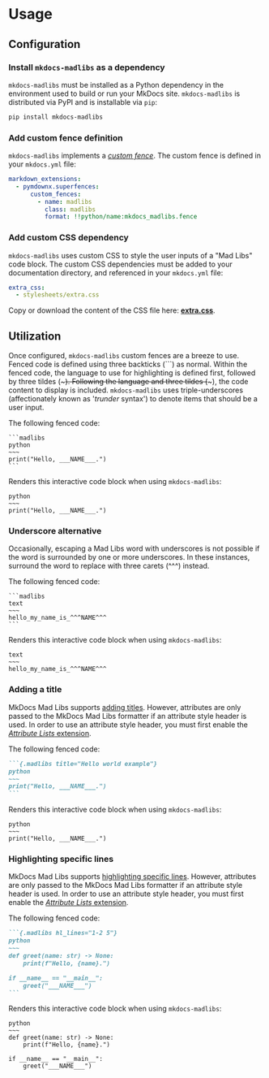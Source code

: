 # Usage

## Configuration

### Install `mkdocs-madlibs` as a dependency

`mkdocs-madlibs` must be installed as a Python dependency in the environment used to build or run your MkDocs site.
`mkdocs-madlibs` is distributed via PyPI and is installable via `pip`:

```bash
pip install mkdocs-madlibs
```

### Add custom fence definition

`mkdocs-madlibs` implements a [_custom fence_](https://facelessuser.github.io/pymdown-extensions/extensions/superfences/#custom-fences).
The custom fence is defined in your `mkdocs.yml` file:

```yaml title="mkdocs.yml"
markdown_extensions:
  - pymdownx.superfences:
      custom_fences:
        - name: madlibs
          class: madlibs
          format: !!python/name:mkdocs_madlibs.fence
```

### Add custom CSS dependency

`mkdocs-madlibs` uses custom CSS to style the user inputs of a "Mad Libs" code block.
The custom CSS dependencies must be added to your documentation directory, and referenced in your `mkdocs.yml` file:

```yaml title="mkdocs.yml"
extra_css:
  - stylesheets/extra.css
```

Copy or download the content of the CSS file here:
[**extra.css**](https://raw.githubusercontent.com/samgaudet/mkdocs-madlibs/main/docs/stylesheets/extra.css).

## Utilization

Once configured, `mkdocs-madlibs` custom fences are a breeze to use.
Fenced code is defined using three backticks (\`\`\`) as normal.
Within the fenced code, the language to use for highlighting is defined first, followed by three tildes (~~~).
Following the language and three tildes (~~~), the code content to display is included.
`mkdocs-madlibs` uses triple-underscores (affectionately known as '_trunder_ syntax') to denote items that should be a user input.

The following fenced code:

````
```madlibs
python
~~~
print("Hello, ___NAME___.")
```
````

Renders this interactive code block when using `mkdocs-madlibs`:

```madlibs
python
~~~
print("Hello, ___NAME___.")
```

### Underscore alternative

Occasionally, escaping a Mad Libs word with underscores is not possible if the word is surrounded by one or more underscores.
In these instances, surround the word to replace with three carets (^^^) instead.

The following fenced code:

````
```madlibs
text
~~~
hello_my_name_is_^^^NAME^^^
```
````

Renders this interactive code block when using `mkdocs-madlibs`:

```madlibs
text
~~~
hello_my_name_is_^^^NAME^^^
```

### Adding a title

MkDocs Mad Libs supports [adding titles](https://squidfunk.github.io/mkdocs-material/reference/code-blocks/#adding-a-title).
However, attributes are only passed to the MkDocs Mad Libs formatter if an attribute style header is used.
In order to use an attribute style header, you must first enable the
[_Attribute Lists_ extension](https://squidfunk.github.io/mkdocs-material/setup/extensions/python-markdown/#attribute-lists).

The following fenced code:

````md
```{.madlibs title="Hello world example"}
python
~~~
print("Hello, ___NAME___.")
```
````

Renders this interactive code block when using `mkdocs-madlibs`:

```{.madlibs title="Hello world example"}
python
~~~
print("Hello, ___NAME___.")
```

### Highlighting specific lines

MkDocs Mad Libs supports [highlighting specific lines](https://squidfunk.github.io/mkdocs-material/reference/code-blocks/#highlighting-specific-lines).
However, attributes are only passed to the MkDocs Mad Libs formatter if an attribute style header is used.
In order to use an attribute style header, you must first enable the
[_Attribute Lists_ extension](https://squidfunk.github.io/mkdocs-material/setup/extensions/python-markdown/#attribute-lists).

The following fenced code:

````md
```{.madlibs hl_lines="1-2 5"}
python
~~~
def greet(name: str) -> None:
    print(f"Hello, {name}.")

if __name__ == "__main__":
    greet("___NAME___")
```
````

Renders this interactive code block when using `mkdocs-madlibs`:

```{.madlibs hl_lines="1-2 5"}
python
~~~
def greet(name: str) -> None:
    print(f"Hello, {name}.")

if __name__ == "__main__":
    greet("___NAME___")
```

